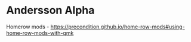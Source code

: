 # Andersson Alpha

Homerow mods - <https://precondition.github.io/home-row-mods#using-home-row-mods-with-qmk>
